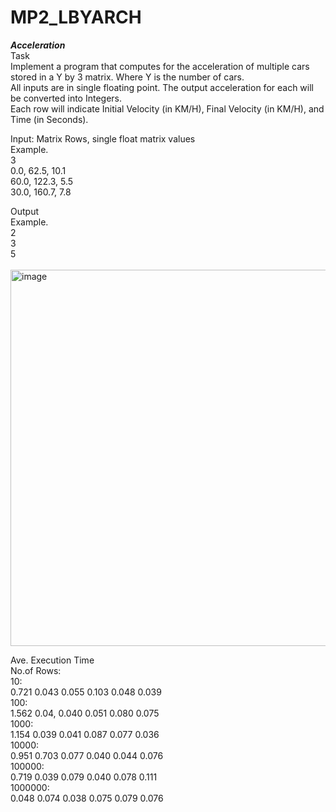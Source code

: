 # MP2_LBYARCH

***Acceleration***<br>
Task<br>
Implement a program that computes for the acceleration of multiple cars stored in a Y by 3 matrix. Where Y is the number of cars. <br>
All inputs are in single floating point. The output acceleration for each will be converted into Integers. <br>
Each row will indicate Initial Velocity (in KM/H), Final Velocity (in KM/H), and Time (in Seconds).<br>

Input: Matrix Rows, single float matrix values<br>
Example.<br>
3<br>
0.0, 62.5, 10.1<br>
60.0, 122.3, 5.5<br>
30.0, 160.7, 7.8<br>

Output<br>
Example.<br>
2<br>
3<br>
5
<br><br>
<img width="997" height="602" alt="image" src="https://github.com/user-attachments/assets/663fce9a-a877-4844-b1a2-c77d7d4a1a2e" />


Ave. Execution Time <br>
No.of Rows: <br>
10:         <br>
0.721 0.043 0.055 0.103 0.048 0.039 <br>
100:        <br>
1.562 0.04, 0.040 0.051 0.080 0.075 <br>
1000:       <br>
1.154 0.039 0.041 0.087 0.077 0.036 <br>
10000:      <br>
0.951 0.703 0.077 0.040 0.044 0.076 <br>
100000:     <br>
0.719 0.039 0.079 0.040 0.078 0.111 <br>
1000000:    <br>
0.048 0.074 0.038 0.075 0.079 0.076 <br>


